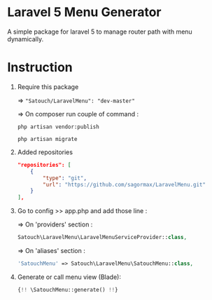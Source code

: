 # Laravel 5 Menu Generator
A simple package for laravel 5 to manage router path with menu dynamically.

# Instruction 
1.  Require this package

    =>  ```
        "Satouch/LaravelMenu": "dev-master"
        ```

    =>  On composer run couple of command :
    
        php artisan vendor:publish
        
        php artisan migrate

2.  Added repositories

    ```json 
    "repositories": [
        {
            "type": "git",
            "url": "https://github.com/sagormax/LaravelMenu.git"
        }
    ],  
    ```

3.  Go to config >> app.php and add those line :

    => On 'providers' section :
    
    ```php
    Satouch\LaravelMenu\LaravelMenuServiceProvider::class,
    ```

    => On 'aliases' section :
    
    ```php
    'SatouchMenu' => Satouch\LaravelMenu\SatouchMenu::class,
    ```

4.  Generate or call menu view (Blade):

    ```php
    {!! \SatouchMenu::generate() !!}
    ```
